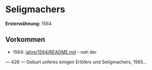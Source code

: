 # Seligmachers

**Ersterwähnung:** 1564

## Vorkommen
- 1564: [jahre/1564/README.md](../jahre/1564/README.md) – nah der


— 426 —
Geburt unſeres einigen Erlöſers und Seligmachers, 1565...
